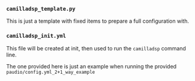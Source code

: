 ### `camilladsp_template.py`

This is just a template with fixed items to prepare a full configuration with.

### `camilladsp_init.yml`

This file will be created at init, then used to run the `camilladsp` command line.

The one provided here is just an example when running the provided `paudio/config.yml_2+1_way_example`
